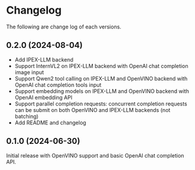 # Changelog

The following are change log of each versions.

## 0.2.0 (2024-08-04)

- Add IPEX-LLM backend
- Support InternVL2 on IPEX-LLM backend with OpenAI chat completion image input
- Support Qwen2 tool calling on IPEX-LLM and OpenVINO backend with OpenAI chat completion tools input
- Support embedding models on IPEX-LLM and OpenVINO backend with OpenAI embedding API
- Support parallel completion requests: concurrent completion requests can be submit on both OpenVINO and IPEX-LLM backends (not batching)
- Add README and changelog

## 0.1.0 (2024-06-30)

Initial release with OpenVINO support and basic OpenAI chat completion API.